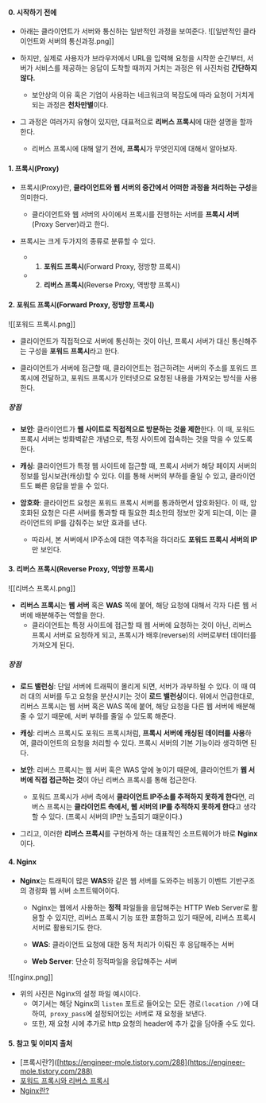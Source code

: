 
#### 0. 시작하기 전에

- 아래는 클라이언트가 서버와 통신하는 일반적인 과정을 보여준다.
![[일반적인 클라이언트와 서버의 통신과정.png]]
- 하지만, 실제로 사용자가 브라우저에서 URL을 입력해 요청을 시작한 순간부터, 서버가 서비스를 제공하는 응답이 도착할 때까지 거치는 과정은 위 사진처럼 **간단하지 않다.**
	- 보안상의 이유 혹은 기업이 사용하는 네크워크의 복잡도에 따라 요청이 거치게 되는 과정은 **천차만별**이다.

- 그 과정은 여러가지 유형이 있지만, 대표적으로 **리버스 프록시**에 대한 설명을 할까 한다.
	- 리버스 프록시에 대해 알기 전에, **프록시**가 무엇인지에 대해서 알아보자.


#### 1. 프록시(Proxy)

- 프록시(Proxy)란, **클라이언트와 웹 서버의 중간에서 어떠한 과정을 처리하는 구성**을 의미한다.
	- 클라이언트와 웹 서버의 사이에서 프록시를 진행하는 서버를 **프록시 서버**(Proxy Server)라고 한다.

- 프록시는 크게 두가지의 종류로 분류할 수 있다.
	- 1. **포워드 프록시**(Forward Proxy, 정방향 프록시)
	- 2. **리버스 프록시**(Reverse Proxy, 역방향 프록시)


#### 2. 포워드 프록시(Forward Proxy, 정방향 프록시)

![[포워드 프록시.png]]
- 클라이언트가 직접적으로 서버에 통신하는 것이 아닌, 프록시 서버가 대신 통신해주는 구성을 **포워드 프록시**라고 한다.

- 클라이언트가 서버에 접근할 때, 클라이언트는 접근하려는 서버의 주소를 포워드 프록시에 전달하고, 포워드 프록시가 인터넷으로 요청된 내용을 가져오는 방식을 사용한다.

##### 장점
- **보안**: 클라이언트가 **웹 사이트로 직접적으로 방문하는 것을 제한**한다. 이 때, 포워드 프록시 서버는 방화벽같은 개념으로, 특정 사이트에 접속하는 것을 막을 수 있도록 한다.

- **캐싱**: 클라이언트가 특정 웹 사이트에 접근할 때, 프록시 서버가 해당 페이지 서버의 정보를 임시보관(캐싱)할 수 있다. 이를 통해 서버의 부하를 줄일 수 있고, 클라이언트도 빠른 응답을 받을 수 있다.

- **암호화**: 클라이언트 요청은 포워드 프록시 서버를 통과하면서 암호화된다. 이 때, 암호화된 요청은  다른 서버를 통과할 때 필요한 최소한의 정보만 갖게 되는데, 이는 클라이언트의 IP를 감춰주는 보안 효과를 낸다.
	- 따라서, 본 서버에서 IP주소에 대한 역추적을 하더라도 **포워드 프록시 서버의 IP**만 보인다.


#### 3. 리버스 프록시(Reverse Proxy, 역방향 프록시)

![[리버스 프록시.png]]
- **리버스 프록시**는 **웹 서버** 혹은 **WAS** 쪽에 붙어, 해당 요청에 대해서 각자 다른 웹 서버에 배분해주는 역할을 한다.
	- 클라이언트는 특정 사이트에 접근할 때 웹 서버에 요청하는 것이 아닌, 리버스 프록시 서버로 요청하게 되고, 프록시가 배후(reverse)의 서버로부터 데이터를 가져오게 된다.

##### 장점
- **로드 밸런싱**: 단일 서버에 트래픽이 몰리게 되면, 서버가 과부하될 수 있다. 이 때 여러 대의 서버를 두고 요청을 분산시키는 것이 **로드 밸런싱**이다.  위에서 언급한대로, 리버스 프록시는 웹 서버 혹은 WAS 쪽에 붙어, 해당 요청을 다른 웹 서버에 배분해줄 수 있기 때문에, 서버 부하를 줄일 수 있도록 해준다.

- **캐싱**: 리버스 프록시도 포워드 프록시처럼, **프록시 서버에 캐싱된 데이터를 사용**하여, 클라이언트의 요청을 처리할 수 있다. 프록시 서버의 기본 기능이라 생각하면 된다.

- **보안**: 리버스 프록시는 웹 서버 혹은 WAS 앞에 놓이기 때문에, 클라이언트가 **웹 서버에 직접 접근하는 것**이 아닌 리버스 프록시를 통해 접근한다.
	- 포워드 프록시가 서버 측에서 **클라이언트 IP주소를 추적하지 못하게 한다**면, 리버스 프록시는 **클라이언트 측에서, 웹 서버의 IP를 추적하지 못하게 한다**고 생각할 수 있다. (프록시 서버의 IP만 노출되기 떄문이다.)

- 그리고, 이러한 **리버스 프록시**를 구현하게 하는 대표적인 소프트웨어가 바로 **Nginx**이다.

#### 4. Nginx

- **Nginx**는 트래픽이 많은 **WAS**와 같은 웹 서버를 도와주는 비동기 이벤트 기반구조의 경량화 웹 서버 소프트웨어이다.
	- Nginx는 웹에서 사용하는 **정적** 파일들을 응답해주는 HTTP Web Server로 활용할 수 있지만, 리버스 프록시 기능 또한 포함하고 있기 때문에, 리버스 프록시 서버로 활용되기도 한다.
	
	- **WAS**: 클라이언트 요청에 대한 동적 처리가 이뤄진 후 응답해주는 서버
	- **Web Server**: 단순히 정적파일을 응답해주는 서버

![[nginx.png]]
- 위의 사진은 Nginx의 설정 파일 예시이다.
	- 여기서는 해당 Nginx의 `listen` 포트로 들어오는 모든 경로`(location /)`에 대하여,` proxy_pass`에 설정되어있는 서버로 재 요청을 보낸다.
	- 또한, 재 요청 시에 추가로 http 요청의 header에 추가 값을 담아줄 수도 있다.


#### 5. 참고 및 이미지 출처

- [프록시란?]([https://engineer-mole.tistory.com/288](https://engineer-mole.tistory.com/288)
- [포워드 프록시와 리버스 프록시](https://inpa.tistory.com/entry/NETWORK-%F0%9F%93%A1-Reverse-Proxy-Forward-Proxy-%EC%A0%95%EC%9D%98-%EC%B0%A8%EC%9D%B4-%EC%A0%95%EB%A6%AC)
- [Nginx란?](https://dkswnkk.tistory.com/513)
